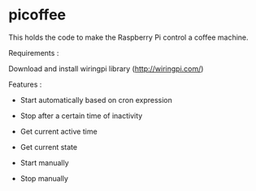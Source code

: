 # picoffee

This holds the code to make the Raspberry Pi control a coffee machine.

Requirements : 

Download and install wiringpi library (http://wiringpi.com/)


Features : 

- Start automatically based on cron expression
- Stop after a certain time of inactivity
- Get current active time
- Get current state

- Start manually
- Stop manually

